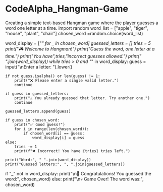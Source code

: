 # CodeAlpha_Hangman-Game
 Creating a simple text-based Hangman game where the player guesses a word one letter at a time.
import random
word_list = ["apple", "tiger", "house", "plant", "chair"]
chosen_word =random.choice(word_list)

word_display = ["_" for _ in chosen_word]
guessed_letters = []
tries = 5
print("🎮 Welcome to Hangman!")
print("Guess the word, one letter at a time.")
print("You have",tries,"incorrect guesses allowed.")
print(" ".join(word_display))
while tries > 0 and "_" in word_display:
    guess = input("\nEnter a letter: ").lower()

    if not guess.isalpha() or len(guess) != 1:
        print("❌ Please enter a single valid letter.")
        continue

    if guess in guessed_letters:
        print("⚠️ You already guessed that letter. Try another one.")
        continue

    guessed_letters.append(guess)

    if guess in chosen_word:
        print("✅ Good guess!")
        for i in range(len(chosen_word)):
            if chosen_word[i] == guess:
                word_display[i] = guess
    else:
        tries -= 1
        print(f"❌ Incorrect! You have {tries} tries left.")

    print("Word:", " ".join(word_display))
    print("Guessed letters:", ", ".join(guessed_letters))

if "_" not in word_display:
    print("\n🎉 Congratulations! You guessed the word:", chosen_word)
else:
    print("\n💀 Game Over! The word was:", chosen_word)
